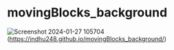 <h1>movingBlocks_background</h1>

![Screenshot 2024-01-27 105704](https://github.com/Indhu248/movingBlocks_background/assets/81157199/c6c4256d-e76b-4708-a627-87edb9bd0c4c)(https://indhu248.github.io/movingBlocks_background/)
